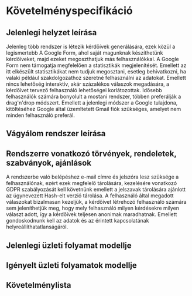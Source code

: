 # Követelményspecifikáció

## Jelenlegi helyzet leírása
Jelenleg több rendszer is létezik kérdőívek generálására, ezek közül a legismertebb
A Google Form, ahol saját magunknak készíthetünk kérdőíveket, majd ezeket
megoszthatjuk más felhasználókkal. A Google Form nem támogatja megfelelően a statisztikák
megjelenítését. Emellett az itt elkészült statisztikákat nem tudjuk megosztani, esetleg
behivatkozni, ha valaki például szakdolgozathoz szeretné felhasználni az adatokat.
Emellett nincs lehetőség interaktív, akár százalékos válaszok megadására, a kérdőívet
tervező felhasználó lehetőségei korlátozottak. 
Idősebb felhasználók számára bonyolult a mostani rendszer, többen preferálják a
drag'n'drop módszert.
Emellett a jelenlegi módszer a Google tulajdona, kitöltéséhez Google által üzemltetett
Gmail fiók szükséges, amelyet nem minden felhasználó preferál.

## Vágyálom rendszer leírása

## Rendszerre vonatkozó törvények, rendeletek, szabványok, ajánlások
A rendszerbe való belépéshez e-mail címre és jelszóra lesz szüksége a felhasználónak,
ezért ezek megfelelő tárolására, kezelésére vonatkozó GDPR szabályozását kell követnünk
emellett a jelszavak tárolására ajánlott az úgynevezett Hash-elt verzió tárolása.
A felhasználó által megadott válaszokat bizalmasan kezeljük, a kérdőívet létrehozó
felhasználó számára sem jeleníthetjük meg, hogy mely felhasználó milyen kérdésekre
milyen választ adott, így a kérdőívek teljesen anonimak maradhatnak.
Emellett gondoskodnunk kell az adatok és az érintett kapcsolatának helyreállíthatatlanságáról.

## Jelenlegi üzleti folyamat modellje

## Igényelt üzleti folyamatok modellje

## Követelménylista
